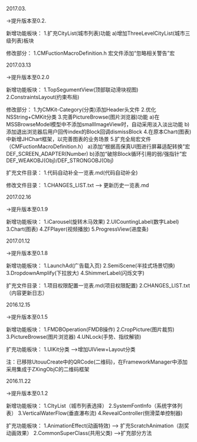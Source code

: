 
<!-- ************************************************************* -->  
2017.03.

->提升版本至0.2.

新增功能板块： 
1.扩充CityList(城市列表)功能
  a)增加ThreeLevelCityList(城市三级列表)板块

修改部分：
1.CMFuctionMacroDefinition.h 宏文件添加“忽略相关警告”宏


<!-- ******************************2017.03.13******************************* -->  
2017.03.13

->提升版本至0.2.0

新增功能板块： 
1.TopSegumentView(顶部联动滑块视图)
2.ConstraintsLayout(约束布局)

修改部分：
1.为CMKit-Category(分类)添加Header头文件
2.优化NSString+CMKit分类
3.完善PictureBrowse(图片浏览器)功能
  a)在MSSBrowseModel模型中不添加smallImageView时，自动采用淡入淡出功能
  b)添加退出浏览器后用户回传index的Block回调dismissBlock
4.在原本Chart(图表)中新增JHChart框架，以完善图表的业务场景
5.扩充全局宏文件（CMFuctionMacroDefinition.h）
  a)添加“根据高保真UI图进行屏幕适配转换”宏  DEF_SCREEN_ADAPTER(Number)
  b)添加“破除Block循环引用的弱/强指针”宏  DEF_WEAKOBJ(Obj)/DEF_STRONGOBJ(Obj)


扩充文件目录：
1.代码自动补全一览表.md(代码自动补全)

修改文件目录：
1.CHANGES_LIST.txt --> 更新历史一览表.md

<!-- ******************************2017.02.16******************************* -->  
2017.02.16

->提升版本至0.1.9

新增功能板块：
1.iCarousel(旋转木马效果)
2.UICountingLabel(数字Label)
3.Chart(图表)
4.ZFPlayer(视频播放)
5.ProgressView(进度条)

<!-- ******************************2017.01.12******************************* -->  
2017.01.12

->提升版本至0.1.8

新增功能板块：
1.LaunchAd(广告载入页)
2.SemiScene(半挂式场景切换)
3.DropdownAmplify(下拉放大)
4.ShimmerLabel(闪烁文字)

扩充文件目录：
1.项目权限配置一览表.md(项目权限配置)
2.CHANGES_LIST.txt（内容更新日志）

<!-- ******************************2016.12.15******************************* --> 
2016.12.15

->提升版本至0.1.5

新增功能板块：
1.FMDBOperation(FMDB操作)
2.CropPicture(图片裁剪)
3.PictureBrowse(图片浏览器)
4.UNLock(手势、指纹解锁)

扩充功能板块：
1.UIKit分类  —>增加UIView+Layout分类

注：已移除UtouuCreate中的QRCode(二维码)，在FrameworkManager中添加采用集成于ZXingObjC的二维码框架

<!-- ******************************2016.11.22******************************* --> 
2016.11.22  

->提升版本至0.1.2

新增功能板块：
1.CItyList（城市列表选择）
2.SystemFontInfo（系统字体列表）
3.VerticalWaterFlow(垂直瀑布流)
4.RevealController(侧滑菜单控制器)

扩充功能板块：
1.AnimationEffect(动画特效)  —> 扩充ScratchAnimation（刮奖动画效果）
2.CommonSuperClass(共用父类) —>扩充部分方法
